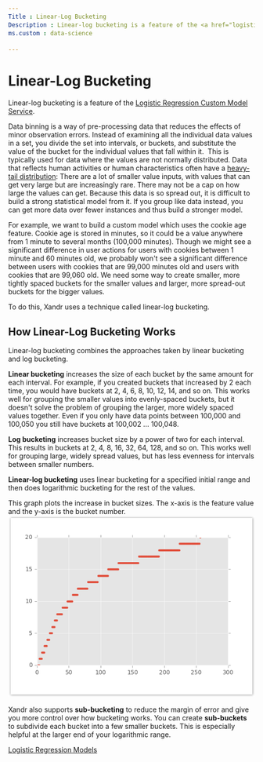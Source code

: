 ```yaml
---
Title : Linear-Log Bucketing
Description : Linear-log bucketing is a feature of the <a href="logistic-regression-custom-model-service.md"
ms.custom : data-science

---
```



# Linear-Log Bucketing



Linear-log bucketing is a feature of the
<a href="logistic-regression-custom-model-service.md"
class="xref">Logistic Regression Custom Model Service</a>.

Data binning is a way of pre-processing data that reduces the effects of
minor observation errors. Instead of examining all the individual data
values in a set, you divide the set into intervals, or buckets, and
substitute the value of the bucket for the individual values that fall
within it.  This is typically used for data where the values are not
normally distributed. Data that reflects human activities or human
characteristics often have a
<a href="https://en.wikipedia.org/wiki/Heavy-tailed_distribution"
class="xref" target="_blank">heavy-tail distribution</a>: There are a
lot of smaller value inputs, with values that can get very large but are
increasingly rare. There may not be a cap on how large the values can
get. Because this data is so spread out, it is difficult to build a
strong statistical model from it. If you group like data instead, you
can get more data over fewer instances and thus build a stronger model.

For example, we want to build a custom model which uses the cookie age
feature. Cookie age is stored in minutes, so it could be a value
anywhere from 1 minute to several months (100,000 minutes). Though we
might see a significant difference in user actions for users with
cookies between 1 minute and 60 minutes old, we probably won't see a
significant difference between users with cookies that are 99,000
minutes old and users with cookies that are 99,060 old. We need some way
to create smaller, more tightly spaced buckets for the smaller values
and larger, more spread-out buckets for the bigger values.

To do this, Xandr uses a technique called
linear-log bucketing.



## How Linear-Log Bucketing Works

Linear-log bucketing combines the approaches taken by linear bucketing
and log bucketing.

**Linear bucketing** increases the size of each bucket by the same
amount for each interval. For example, if you created buckets that
increased by 2 each time, you would have buckets at 2, 4, 6, 8, 10, 12,
14, and so on. This works well for grouping the smaller values into
evenly-spaced buckets, but it doesn't solve the problem of grouping the
larger, more widely spaced values together. Even if you only have data
points between 100,000 and 100,050 you still have buckets at 100,002 ...
100,048.

**Log bucketing** increases bucket size by a power of two for each
interval. This results in buckets at 2, 4, 8, 16, 32, 64, 128, and so
on. This works well for grouping large, widely spread values, but has
less evenness for intervals between smaller numbers.

**Linear-log bucketing** uses linear bucketing for a specified initial
range and then does logarithmic bucketing for the rest of the values.

This graph plots the increase in bucket sizes. The x-axis is the feature
value and the y-axis is the bucket number.
![graph plots for increase in bucket sizes](media/datascience-h.png)


Xandr also supports **sub-bucketing** to reduce
the margin of error and give you more control over how bucketing works.
You can create **sub-buckets** to subdivide each bucket into a few
smaller buckets. This is especially helpful at the larger end of your
logarithmic range.  





<a href="logistic-regression-models.md" class="link">Logistic
Regression Models</a>






